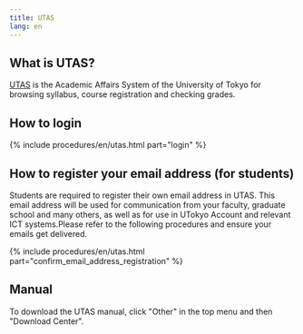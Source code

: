 ```yaml
---
title: UTAS
lang: en
---
```


## What is UTAS?

[UTAS](https://utas.adm.u-tokyo.ac.jp/campusweb/campusportal.do) is the Academic Affairs System of the University of Tokyo for browsing syllabus, course registration and checking grades.

## How to login

{% include procedures/en/utas.html part="login" %}

## How to register your email address (for students)

Students are required to register their own email address in UTAS. This email address will be used for communication from your faculty, graduate school and many others, as well as for use in UTokyo Account and relevant ICT systems.Please refer to the following procedures and ensure your emails get delivered.

{% include procedures/en/utas.html part="confirm_email_address_registration" %}

## Manual

To download the UTAS manual, click "Other" in the top menu and then "Download Center".
